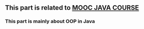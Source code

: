 ## This part is related to [MOOC JAVA COURSE](https://www.mooc.fi/en/)
### This part is mainly about OOP in Java

